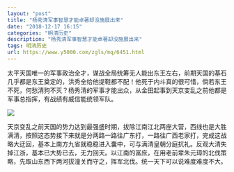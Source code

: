 ```yaml
---
layout: "post"
title: "杨秀清军事智慧才能卓著却没施展出来"
date: "2018-12-17 16:15"
categories: "明清历史"
description: "杨秀清军事智慧才能卓著却没施展出来"
tags: 明清历史
url: https://www.y5000.com/zgls/mq/6451.html
---
```






太平天国唯一的军事政治全才，谋战全局统筹无人能出东王左右，前期天国的基石几乎都是东王奠定的，洪秀全给他提鞋都不配！他死于内斗真的很可惜，倘若东王不死，何愁清狗不灭？杨秀清的军事才能出众，从金田起事到天京变乱之前他都是军事总指挥，有战绩有威信能统领军队。

![](https://img.y5000.com/uploads/allimg/161202/1A230FX-0.jpg)

天京变乱之前天国的势力达到最强盛时期，拔除江南江北两座大营，西线也是大胜满清，按照这态势接下来就是分两路一路往广东打，一路往广西老家打，完成这战略大迂回，基本上南方九省就稳稳进入囊中，可与满清皇朝分庭抗礼。反观大清失掉江浙，基本已大势已去，无力回天。以江南的富庶，在用老前辈朱元璋的北伐策略，先取山东西下两河拔潼关而守之，挥军北伐。统一天下可以说难度难度不大。
